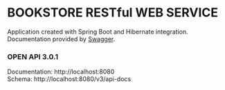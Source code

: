 # BOOKSTORE RESTful WEB SERVICE
Application created with Spring Boot and Hibernate integration.
Documentation provided by [Swagger](https://swagger.io/).<br />

### OPEN API 3.0.1
Documentation: http://localhost:8080<br/>
Schema: http://localhost:8080/v3/api-docs
